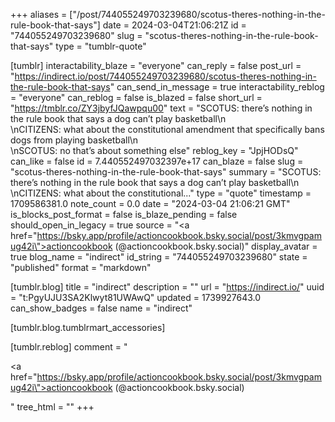 +++
aliases = ["/post/744055249703239680/scotus-theres-nothing-in-the-rule-book-that-says"]
date = 2024-03-04T21:06:21Z
id = "744055249703239680"
slug = "scotus-theres-nothing-in-the-rule-book-that-says"
type = "tumblr-quote"

[tumblr]
interactability_blaze = "everyone"
can_reply = false
post_url = "https://indirect.io/post/744055249703239680/scotus-theres-nothing-in-the-rule-book-that-says"
can_send_in_message = true
interactability_reblog = "everyone"
can_reblog = false
is_blazed = false
short_url = "https://tmblr.co/ZY3jbyfJQawpqu00"
text = "SCOTUS: there’s nothing in the rule book that says a dog can’t play basketball\n<br/>\nCITIZENS: what about the constitutional amendment that specifically bans dogs from playing basketball\n<br/>\nSCOTUS: no that’s about something else"
reblog_key = "JpjHODsQ"
can_like = false
id = 7.440552497032397e+17
can_blaze = false
slug = "scotus-theres-nothing-in-the-rule-book-that-says"
summary = "SCOTUS: there’s nothing in the rule book that says a dog can’t play basketball\n \nCITIZENS: what about the constitutional..."
type = "quote"
timestamp = 1709586381.0
note_count = 0.0
date = "2024-03-04 21:06:21 GMT"
is_blocks_post_format = false
is_blaze_pending = false
should_open_in_legacy = true
source = "<a href=\"https://bsky.app/profile/actioncookbook.bsky.social/post/3kmvgpamug42i\">actioncookbook (@actioncookbook.bsky.social)</a>"
display_avatar = true
blog_name = "indirect"
id_string = "744055249703239680"
state = "published"
format = "markdown"

[tumblr.blog]
title = "indirect"
description = ""
url = "https://indirect.io/"
uuid = "t:PgyUJU3SA2Klwyt81UWAwQ"
updated = 1739927643.0
can_show_badges = false
name = "indirect"

[tumblr.blog.tumblrmart_accessories]

[tumblr.reblog]
comment = "<p><a href=\"https://bsky.app/profile/actioncookbook.bsky.social/post/3kmvgpamug42i\">actioncookbook (@actioncookbook.bsky.social)</a></p>"
tree_html = ""
+++
